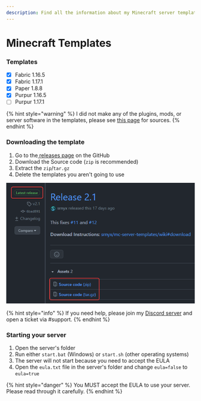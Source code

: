 ```yaml
---
description: Find all the information about my Minecraft server templates
---
```


# Minecraft Templates

### Templates

* [x] Fabric 1.16.5
* [x] Fabric 1.17.1
* [x] Paper 1.8.8
* [x] Purpur 1.16.5
* [ ] Purpur 1.17.1

{% hint style="warning" %}
I did not make any of the plugins, mods, or server software in the templates, please see [this page](sources.md) for sources.
{% endhint %}

### Downloading the template

1. Go to the[ releases page](https://github.com/srnyx/mc-server-templates/releases) on the GitHub
2. Download the Source code \(`zip` is recommended\)
3. Extract the `zip`/`tar.gz`
4. Delete the templates you aren't going to use

![Step 2](../../.gitbook/assets/kpt5we7vh9a.png)

{% hint style="info" %}
 If you need help, please join my [Discord server](https://srnyx.xyz/discord) and open a ticket via \#support.
{% endhint %}

### Starting your server

1. Open the server's folder
2. Run either `start.bat` \(Windows\) or `start.sh` \(other operating systems\)
3. The server will not start because you need to accept the EULA
4. Open the `eula.txt` file in the server's folder and change `eula=false` to `eula=true`

{% hint style="danger" %}
You MUST accept the EULA to use your server. Please read through it carefully.
{% endhint %}

